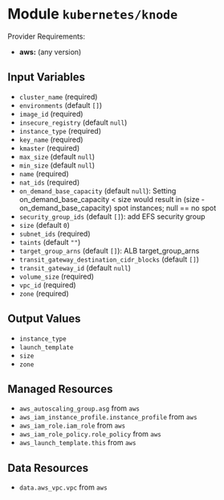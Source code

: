 
# Module `kubernetes/knode`

Provider Requirements:
* **aws:** (any version)

## Input Variables
* `cluster_name` (required)
* `environments` (default `[]`)
* `image_id` (required)
* `insecure_registry` (default `null`)
* `instance_type` (required)
* `key_name` (required)
* `kmaster` (required)
* `max_size` (default `null`)
* `min_size` (default `null`)
* `name` (required)
* `nat_ids` (required)
* `on_demand_base_capacity` (default `null`): Setting on_demand_base_capacity < size would result in (size - on_demand_base_capacity) spot instances; null == no spot
* `security_group_ids` (default `[]`): add EFS security group
* `size` (default `0`)
* `subnet_ids` (required)
* `taints` (default `""`)
* `target_group_arns` (default `[]`): ALB target_group_arns
* `transit_gateway_destination_cidr_blocks` (default `[]`)
* `transit_gateway_id` (default `null`)
* `volume_size` (required)
* `vpc_id` (required)
* `zone` (required)

## Output Values
* `instance_type`
* `launch_template`
* `size`
* `zone`

## Managed Resources
* `aws_autoscaling_group.asg` from `aws`
* `aws_iam_instance_profile.instance_profile` from `aws`
* `aws_iam_role.iam_role` from `aws`
* `aws_iam_role_policy.role_policy` from `aws`
* `aws_launch_template.this` from `aws`

## Data Resources
* `data.aws_vpc.vpc` from `aws`

